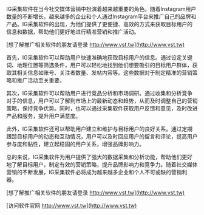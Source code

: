 IG采集软件在当今社交媒体营销中扮演着越来越重要的角色。随着Instagram用户数量的不断增长，越来越多的企业和个人通过Instagram平台来推广自己的品牌和产品。IG采集软件的出现，为他们提供了更便捷、高效的方式来获取目标用户的信息和数据，帮助他们更好地进行精准营销和推广活动。

[想了解推广相关软件的朋友请登录 http://www.vst.tw](http://www.vst.tw)

首先，IG采集软件可以帮助用户快速准确地获取目标用户的信息。通过设定关键词、地理位置等筛选条件，用户可以轻松地找到他们想要吸引的目标用户群体，获取其相关信息如账号、关注者数量、发帖内容等。这些数据对于制定精准的营销策略和推广活动至关重要。

其次，IG采集软件可以帮助用户进行竞品分析和市场调研。通过收集和分析竞争对手的信息，用户可以了解到市场上的最新动态和趋势，从而及时调整自己的营销策略，保持竞争优势。同时，也可以通过采集软件获取用户反馈和意见，及时改进产品和服务，提升用户满意度。

此外，IG采集软件还可以帮助用户建立和维护与目标用户的良好关系。通过定期跟踪目标用户的动态和互动情况，用户可以及时回应用户的留言和评论，提高用户参与度和黏性，建立起稳固的用户关系，增强品牌影响力。

总的来说，IG采集软件为用户提供了强大的数据采集和分析功能，帮助他们更好地了解目标用户，制定有效的营销策略，提升品牌影响力和竞争力。随着社交媒体营销的不断发展，IG采集软件必将成为越来越多企业和个人不可或缺的营销利器。

[想了解推广相关软件的朋友请登录 http://www.vst.tw](http://www.vst.tw)


[访问软件官网 http://www.vst.tw](http://www.vst.tw)
